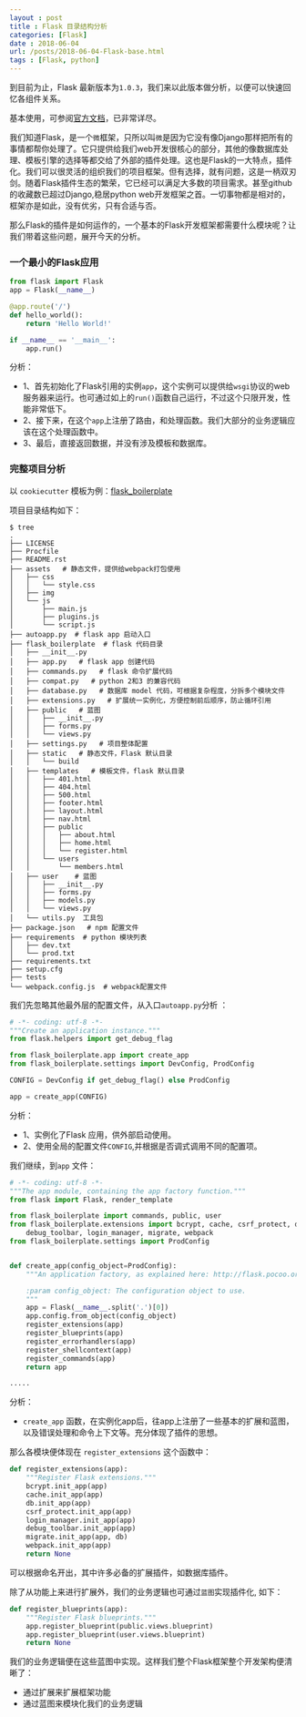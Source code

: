 ```yaml
---
layout : post
title : Flask 目录结构分析
categories: [Flask] 
date : 2018-06-04
url: /posts/2018-06-04-Flask-base.html 
tags : [Flask, python]
---
```

 
到目前为止，Flask 最新版本为`1.0.3`，我们来以此版本做分析，以便可以快速回忆各组件关系。

基本使用，可参阅[官方文档](http://flask.pocoo.org/docs/1.0/)，已非常详尽。

我们知道Flask，是一个`微`框架，只所以叫`微`是因为它没有像Django那样把所有的事情都帮你处理了。它只提供给我们web开发很核心的部分，其他的像数据库处理、模板引擎的选择等都交给了外部的插件处理。这也是Flask的一大特点，插件化。我们可以很灵活的组织我们的项目框架。但有选择，就有问题，这是一柄双刃剑。随着Flask插件生态的繁荣，它已经可以满足大多数的项目需求。甚至github的收藏数已超过Django,稳居python web开发框架之首。一切事物都是相对的，框架亦是如此，没有优劣，只有合适与否。

那么Flask的插件是如何运作的，一个基本的Flask开发框架都需要什么模块呢？让我们带着这些问题，展开今天的分析。
<!-- more -->
### 一个最小的Flask应用

```python
from flask import Flask
app = Flask(__name__)

@app.route('/')
def hello_world():
    return 'Hello World!'

if __name__ == '__main__':
    app.run()
```

分析：
- 1、首先初始化了Flask引用的实例`app`，这个实例可以提供给`wsgi`协议的web服务器来运行。也可通过如上的`run()`函数自己运行，不过这个只限开发，性能非常低下。
- 2、接下来，在这个`app`上注册了路由，和处理函数。我们大部分的业务逻辑应该在这个处理函数中。
- 3、最后，直接返回数据，并没有涉及模板和数据库。

### 完整项目分析

以 `cookiecutter` 模板为例：[flask_boilerplate](https://github.com/pylixm/flask_boilerplate)

项目目录结构如下：

```
$ tree
.
├── LICENSE
├── Procfile  
├── README.rst
├── assets   # 静态文件，提供给webpack打包使用
│   ├── css 
│   │   └── style.css
│   ├── img
│   └── js
│       ├── main.js
│       ├── plugins.js
│       └── script.js
├── autoapp.py  # flask app 启动入口
├── flask_boilerplate  # flask 代码目录 
│   ├── __init__.py   
│   ├── app.py   # flask app 创建代码
│   ├── commands.py   # flask 命令扩展代码
│   ├── compat.py   # python 2和3 的兼容代码
│   ├── database.py   # 数据库 model 代码，可根据复杂程度，分拆多个模块文件
│   ├── extensions.py   # 扩展统一实例化，方便控制前后顺序，防止循环引用
│   ├── public   # 蓝图
│   │   ├── __init__.py 
│   │   ├── forms.py  
│   │   └── views.py
│   ├── settings.py   # 项目整体配置
│   ├── static   # 静态文件，Flask 默认目录
│   │   └── build
│   ├── templates   # 模板文件，flask 默认目录
│   │   ├── 401.html
│   │   ├── 404.html
│   │   ├── 500.html
│   │   ├── footer.html
│   │   ├── layout.html
│   │   ├── nav.html
│   │   ├── public
│   │   │   ├── about.html
│   │   │   ├── home.html
│   │   │   └── register.html
│   │   └── users
│   │       └── members.html
│   ├── user    # 蓝图
│   │   ├── __init__.py
│   │   ├── forms.py
│   │   ├── models.py
│   │   └── views.py
│   └── utils.py  工具包
├── package.json   # npm 配置文件
├── requirements  # python 模块列表
│   ├── dev.txt
│   └── prod.txt
├── requirements.txt
├── setup.cfg
├── tests
└── webpack.config.js  # webpack配置文件
```

我们先忽略其他最外层的配置文件，从入口`autoapp.py`分析 ：

```python
# -*- coding: utf-8 -*-
"""Create an application instance."""
from flask.helpers import get_debug_flag

from flask_boilerplate.app import create_app
from flask_boilerplate.settings import DevConfig, ProdConfig

CONFIG = DevConfig if get_debug_flag() else ProdConfig

app = create_app(CONFIG)

```

分析：
- 1、实例化了Flask 应用，供外部启动使用。
- 2、使用全局的配置文件`CONFIG`,并根据是否调式调用不同的配置项。

我们继续，到`app` 文件：

```python
# -*- coding: utf-8 -*-
"""The app module, containing the app factory function."""
from flask import Flask, render_template

from flask_boilerplate import commands, public, user
from flask_boilerplate.extensions import bcrypt, cache, csrf_protect, db, \
    debug_toolbar, login_manager, migrate, webpack
from flask_boilerplate.settings import ProdConfig


def create_app(config_object=ProdConfig):
    """An application factory, as explained here: http://flask.pocoo.org/docs/patterns/appfactories/.

    :param config_object: The configuration object to use.
    """
    app = Flask(__name__.split('.')[0])
    app.config.from_object(config_object)
    register_extensions(app)
    register_blueprints(app)
    register_errorhandlers(app)
    register_shellcontext(app)
    register_commands(app)
    return app

.....

```
分析：
- `create_app` 函数，在实例化app后，往app上注册了一些基本的扩展和蓝图，以及错误处理和命令上下文等。充分体现了插件的思想。

那么各模块便体现在 `register_extensions` 这个函数中：

```python
def register_extensions(app):
    """Register Flask extensions."""
    bcrypt.init_app(app)
    cache.init_app(app)
    db.init_app(app)
    csrf_protect.init_app(app)
    login_manager.init_app(app)
    debug_toolbar.init_app(app)
    migrate.init_app(app, db)
    webpack.init_app(app)
    return None
```
可以根据命名开出，其中许多必备的扩展插件，如数据库插件。

除了从功能上来进行扩展外，我们的业务逻辑也可通过`蓝图`实现插件化, 如下：

```python
def register_blueprints(app):
    """Register Flask blueprints."""
    app.register_blueprint(public.views.blueprint)
    app.register_blueprint(user.views.blueprint)
    return None
```

我们的业务逻辑便在这些蓝图中实现。这样我们整个Flask框架整个开发架构便清晰了：

- 通过扩展来扩展框架功能
- 通过蓝图来模块化我们的业务逻辑



